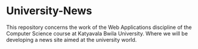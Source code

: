# University-News
This repository concerns the work of the Web Applications discipline of the Computer Science course at Katyavala Bwila University. Where we will be developing a news site aimed at the university world.
